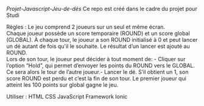 *Projet-Javascript-Jeu-de-dés*
Ce repo est créé dans le cadre du projet pour Studi

Règles : 
Le jeu comprend 2 joueurs sur un seul et même écran.  
Chaque joueur possède un score temporaire (ROUND) et un score global (GLOBAL). 
À chaque tour, le joueur a son ROUND initialisé à 0 et peut lancer un dé autant de fois qu'il le souhaite. Le 
résultat d’un lancer est ajouté au ROUND.   
Lors de son tour, le joueur peut décider à tout moment de: - Cliquer sur l’option “Hold”, qui permet d’envoyer les points du ROUND vers le GLOBAL. Ce sera alors le tour de l’autre joueur.- Lancer le dé. S’il obtient un 1, son score ROUND est perdu et c’est la fin de son tour.
Le premier joueur qui atteint les 100 points sur global gagne le jeu.

Utiliser :
HTML
CSS
JavaScript
Framework Ionic 
